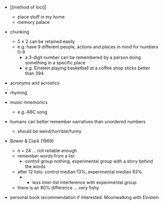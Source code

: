 - [[method of loci]]
	- place stuff in my home
	- memory palace
- chunking
	- 5 $\pm$ 2 can be retained easily
	- e.g. have 9 different people, actions and places in mind for numbers 0-9
		- a 3-digit number can be remembered by a person doing something in a specific place
		- e.g. Einstein playing basketball at a coffee shop sticks better than 394
- acronyms and acrostics
- rhyming
- music mnemonics
	- e.g. ABC song

- humans can better remember narratives than unordered numbers
	- should be weird/horrible/funny

- Bower & Clark (1969)
	- n = 24 ... not reliable enough
	- remember words from a list
		- control group nothing, experimental group with a story behind the words
	- after 12 lists: control median 13%, experimental median 93%
		- + less inter-list interference with experimental group
	- there is an 80% difference ... very fishy


- personal book recommendation if interested: Moonwalking with Einstein